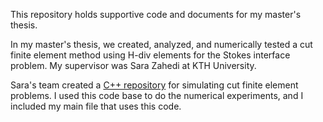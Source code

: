 This repository holds supportive code and documents for my master's thesis. 

In my master's thesis, we created, analyzed, and numerically tested a cut finite element method using H-div elements for the Stokes interface problem. My supervisor was Sara Zahedi at KTH University. 

Sara's team created a [C++ repository](https://github.com/CutFEM/CutFEM-Library) for simulating cut finite element problems. I used this code base to do the numerical experiments, and I included my main file that uses this code.
